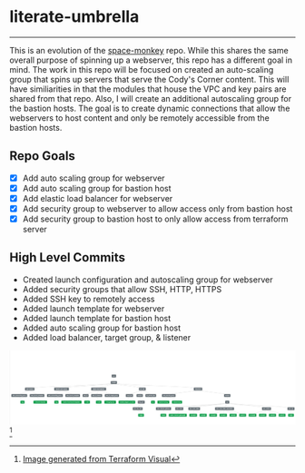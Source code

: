 # literate-umbrella
------
This is an evolution of the [space-monkey](https://github.com/james-cole2015/space-monkey.git) repo. While this shares the same overall purpose of spinning up a webserver, this repo has a different goal in mind. The work in this repo will be focused on created an auto-scaling group that spins up servers that serve the Cody's Corner content. This will have similiarities in that the modules that house the VPC and key pairs are shared from that repo. Also, I will create an additional autoscaling group for the bastion hosts. The goal is to create dynamic connections that allow the webservers to host content and only be remotely accessible from the bastion hosts. 

## Repo Goals
- [X] Add auto scaling group for webserver
- [X] Add auto scaling group for bastion host
- [X] Add elastic load balancer for webserver
- [X] Add security group to webserver to allow access only from bastion host
- [X] Add security group to bastion host to only allow access from terraform server 

## High Level Commits 
- Created launch configuration and autoscaling group for webserver
- Added security groups that allow SSH, HTTP, HTTPS
- Added SSH key to remotely access
- Added launch template for webserver 
- Added launch template for bastion host 
- Added auto scaling group for bastion host
- Added load balancer, target group, & listener


![Final Architecture Diagram](https://github.com/james-cole2015/literate-umbrella/blob/main/literate-umbrella_final.jpg)[^1]
[^1]: [Image generated from Terraform Visual](https://hieven.github.io/terraform-visual/)
